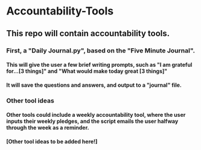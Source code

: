 # Accountability-Tools

## This repo will contain accountability tools. 

### First, a "Daily Journal.py", based on the "Five Minute Journal". ###
#### This will give the user a few brief writing prompts, such as "I am grateful for...[3 things]" and "What would make today great [3 things]"
#### It will save the questions and answers, and output to a "journal" file.

### Other tool ideas ###
#### Other tools could include a weekly accountability tool, where the user inputs their weekly pledges, and the script emails the user halfway through the week as a reminder.
#### [Other tool ideas to be added here!]

